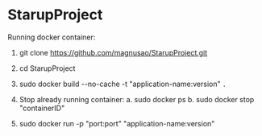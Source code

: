 # StarupProject

Running docker container:

1. git clone https://github.com/magnusao/StarupProject.git

2. cd StarupProject

3. sudo docker build --no-cache -t "application-name:version" `.`

4. Stop already running container:
 	a. sudo docker ps
	b. sudo docker stop "containerID"

5. sudo docker run -p "port:port" "application-name:version"
